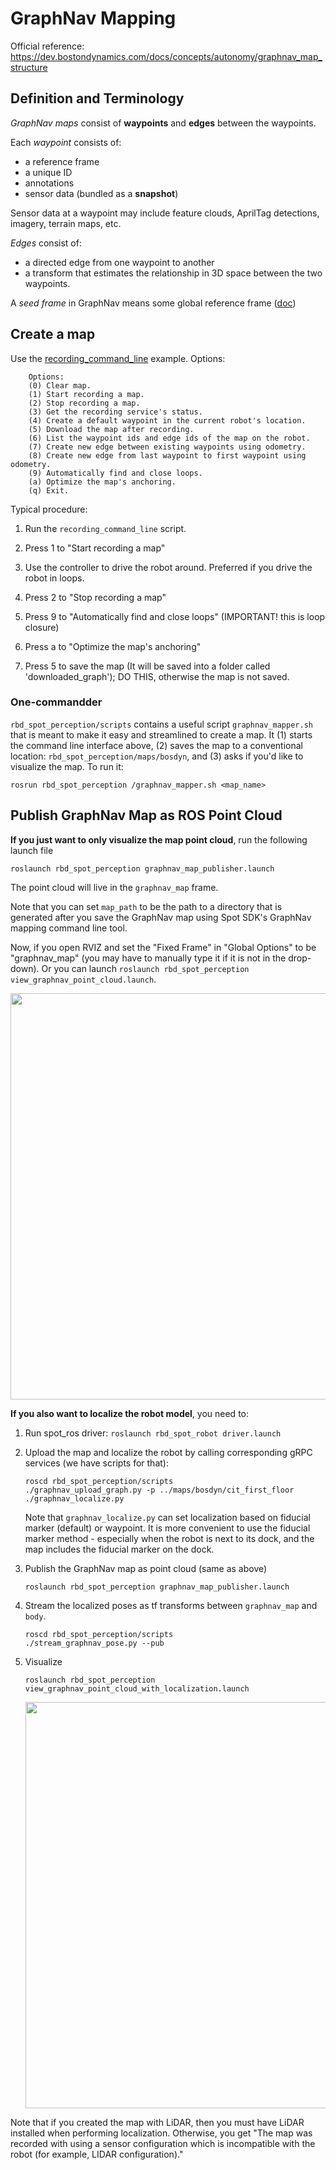 # GraphNav Mapping

Official reference: https://dev.bostondynamics.com/docs/concepts/autonomy/graphnav_map_structure

## Definition and Terminology

_GraphNav maps_ consist of **waypoints** and **edges** between the waypoints.

Each _waypoint_ consists of:

   - a reference frame
   - a unique ID
   - annotations
   - sensor data (bundled as a **snapshot**)

Sensor data at a waypoint may include feature clouds, AprilTag detections, imagery, terrain maps, etc.

_Edges_ consist of:
   - a directed edge from one waypoint to another
   - a transform that estimates the relationship in 3D space between the two waypoints.


A _seed frame_ in GraphNav means some global reference frame ([doc](https://dev.bostondynamics.com/docs/concepts/autonomy/graphnav_map_structure#:~:text=An%20anchoring%20is%20a%20mapping%20from%20waypoints%20to%20some%20global%20reference%20frame.%20That%20is%2C%20for%20every%20waypoint%20and%20fiducial%2C%20we%20have%20an%20SE3Pose%20describing%20the%20transform%20from%20a%20seed%20frame%20to%20that%20waypoint%20or%20fiducial.))


## Create a map


Use the [recording_command_line](https://dev.bostondynamics.com/python/examples/graph_nav_command_line/readme#recording-service-command-line)
example. Options:
```
    Options:
    (0) Clear map.
    (1) Start recording a map.
    (2) Stop recording a map.
    (3) Get the recording service's status.
    (4) Create a default waypoint in the current robot's location.
    (5) Download the map after recording.
    (6) List the waypoint ids and edge ids of the map on the robot.
    (7) Create new edge between existing waypoints using odometry.
    (8) Create new edge from last waypoint to first waypoint using odometry.
    (9) Automatically find and close loops.
    (a) Optimize the map's anchoring.
    (q) Exit.
```

Typical procedure:

1. Run the `recording_command_line` script.

2. Press 1 to "Start recording a map"

3. Use the controller to drive the robot around. Preferred if you drive the robot in loops.

4. Press 2 to "Stop recording a map"

5. Press 9 to "Automatically find and close loops" (IMPORTANT! this is loop closure)

6. Press a to "Optimize the map's anchoring"

7. Press 5 to save the map (It will be saved into a folder called 'downloaded_graph'); DO THIS, otherwise the map is not saved.

### One-commandder
`rbd_spot_perception/scripts` contains a useful script `graphnav_mapper.sh` that
is meant to make it easy and streamlined to create a map. It (1) starts the command line
interface above, (2) saves the map to a conventional location: `rbd_spot_perception/maps/bosdyn`,
and (3) asks if you'd like to visualize the map. To run it:
```
rosrun rbd_spot_perception /graphnav_mapper.sh <map_name>
```


## Publish GraphNav Map as ROS Point Cloud
**If you just want to only visualize the map point cloud**, run the following launch file
```
roslaunch rbd_spot_perception graphnav_map_publisher.launch
```
The point cloud will live in the `graphnav_map` frame.

Note that you can set `map_path` to be the path to a directory
that is generated after you save the GraphNav map using Spot SDK's
GraphNav mapping command line tool.

Now, if you open RVIZ and set the "Fixed Frame" in "Global Options"
to be "graphnav_map" (you may have to manually type it if it is not
in the drop-down). Or you can launch `roslaunch rbd_spot_perception view_graphnav_point_cloud.launch`.

<img src='https://user-images.githubusercontent.com/7720184/174810099-b73515a1-e92c-4858-8373-4b7e7191bbba.png' width='650px'/>


**If you also want to localize the robot model**, you need to:

1. Run spot_ros driver: `roslaunch rbd_spot_robot driver.launch`

2. Upload the map and localize the robot by calling corresponding gRPC services (we have scripts for that):
   ```
   roscd rbd_spot_perception/scripts
   ./graphnav_upload_graph.py -p ../maps/bosdyn/cit_first_floor
   ./graphnav_localize.py
   ```
   Note that `graphnav_localize.py` can set localization based on fiducial marker (default) or waypoint.
   It is more convenient to use the fiducial marker method - especially when the robot is
   next to its dock, and the map includes the fiducial marker on the dock.

3. Publish the GraphNav map as point cloud (same as above)
   ```
   roslaunch rbd_spot_perception graphnav_map_publisher.launch
   ```

4. Stream the localized poses as tf transforms between `graphnav_map` and `body`.
   ```
   roscd rbd_spot_perception/scripts
   ./stream_graphnav_pose.py --pub
   ```

5. Visualize
   ```
   roslaunch rbd_spot_perception view_graphnav_point_cloud_with_localization.launch
   ```

   <img src='https://user-images.githubusercontent.com/7720184/174810487-d02578e1-7a91-48cc-a4e5-7f0a173be43b.jpeg' width='650px'/>

Note that if you created the map with LiDAR, then you must have LiDAR installed when performing localization. Otherwise, you get "The map was recorded with using a sensor configuration which is incompatible with the robot (for example, LIDAR configuration)."

